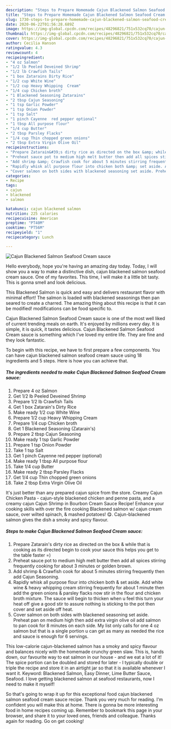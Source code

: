 ```yaml
---
description: "Steps to Prepare Homemade Cajun Blackened Salmon Seafood Cream sauce"
title: "Steps to Prepare Homemade Cajun Blackened Salmon Seafood Cream sauce"
slug: 1730-steps-to-prepare-homemade-cajun-blackened-salmon-seafood-cream-sauce
date: 2020-06-22T01:56:28.689Z
image: https://img-global.cpcdn.com/recipes/48296821/751x532cq70/cajun-blackened-salmon-seafood-cream-sauce-recipe-main-photo.jpg
thumbnail: https://img-global.cpcdn.com/recipes/48296821/751x532cq70/cajun-blackened-salmon-seafood-cream-sauce-recipe-main-photo.jpg
cover: https://img-global.cpcdn.com/recipes/48296821/751x532cq70/cajun-blackened-salmon-seafood-cream-sauce-recipe-main-photo.jpg
author: Cecilia Hanson
ratingvalue: 4.3
reviewcount: 4
recipeingredient:
- "4 oz Salmon"
- "1/2 lb Peeled Deveined Shrimp"
- "1/2 lb Crawfish Tails"
- "1 box Zatarains Dirty Rice"
- "1/2 cup White Wine"
- "1/2 cup Heavy Whipping  Cream"
- "1/4 cup Chicken broth"
- "1 Blackened Seasoning Zatarains"
- "2 tbsp Cajun Seasoning"
- "1 tsp Garlic Powder"
- "1 tsp Onion Powder"
- "1 tsp Salt"
- "1 pinch Cayenne  red pepper optional"
- "1 tbsp All purpose flour"
- "1/4 cup Butter"
- "2 tbsp Parsley Flacks"
- "1/4 cup Thin chopped green onions"
- "2 tbsp Extra Virgin Olive Oil"
recipeinstructions:
- "Prepare Zatarain&#39;s dirty rice as directed on the box &amp; while that is cooking as its directed begin to cook your sauce this helps you get to the table faster =)"
- "Preheat sauce pot to medium high melt butter then add all spices stirring frequently cooking for about 3 minutes or golden brown."
- "Add shrimp &amp; Crawfish cook for about 5 minutes stirring frequently then add Cajun Seasoning."
- "Rapidly whisk all purpose flour into chicken both &amp; set aside. Add white wine &amp; heavy whipping cream stirring frequently for about 1 minute then add the green onions &amp; parsley flacks now stir in the flour and chicken broth mixture. The sauce will begin to thicken when u feel this turn your heat off give a good stir to assure nothing is sticking to the pot then cover and set aside off heat."
- "Cover salmon on both sides with blackened seasoning set aside. Preheat pan on medium high then add extra virgin olive oil add salmon to pan cook for 8 minutes on each side. My list only calls for one 4 oz salmon but that is a single portion u can get as many as needed the rice and sauce is enough for 6 servings."
categories:
- Recipe
tags:
- cajun
- blackened
- salmon

katakunci: cajun blackened salmon 
nutrition: 225 calories
recipecuisine: American
preptime: "PT40M"
cooktime: "PT56M"
recipeyield: "1"
recipecategory: Lunch

---
```



![Cajun Blackened Salmon Seafood Cream sauce](https://img-global.cpcdn.com/recipes/48296821/751x532cq70/cajun-blackened-salmon-seafood-cream-sauce-recipe-main-photo.jpg)

Hello everybody, hope you're having an amazing day today. Today, I will show you a way to make a distinctive dish, cajun blackened salmon seafood cream sauce. One of my favorites. This time, I will make it a little bit tasty. This is gonna smell and look delicious.

This Blackened Salmon is quick and easy and delivers restaurant flavor with minimal effort! The salmon is loaded with blackened seasonings then pan seared to create a charred. The amazing thing about this recipe is that it can be modified! modifications can be food specific to.

Cajun Blackened Salmon Seafood Cream sauce is one of the most well liked of current trending meals on earth. It's enjoyed by millions every day. It is simple, it is quick, it tastes delicious. Cajun Blackened Salmon Seafood Cream sauce is something which I've loved my entire life. They are fine and they look fantastic.


To begin with this recipe, we have to first prepare a few components. You can have cajun blackened salmon seafood cream sauce using 18 ingredients and 5 steps. Here is how you can achieve that.

<!--inarticleads1-->

##### The ingredients needed to make Cajun Blackened Salmon Seafood Cream sauce:

1. Prepare 4 oz Salmon
1. Get 1/2 lb Peeled Deveined Shrimp
1. Prepare 1/2 lb Crawfish Tails
1. Get 1 box Zatarain&#39;s Dirty Rice
1. Make ready 1/2 cup White Wine
1. Prepare 1/2 cup Heavy Whipping  Cream
1. Prepare 1/4 cup Chicken broth
1. Get 1 Blackened Seasoning (Zatarain&#39;s)
1. Prepare 2 tbsp Cajun Seasoning
1. Make ready 1 tsp Garlic Powder
1. Prepare 1 tsp Onion Powder
1. Take 1 tsp Salt
1. Get 1 pinch Cayenne  red pepper (optional)
1. Make ready 1 tbsp All purpose flour
1. Take 1/4 cup Butter
1. Make ready 2 tbsp Parsley Flacks
1. Get 1/4 cup Thin chopped green onions
1. Take 2 tbsp Extra Virgin Olive Oil


It&#39;s just better than any prepared cajun spice from the store. Creamy Cajun Chicken Pasta - cajun-style blackened chicken and penne pasta, and a creamy cajun Cajun Shrimp in Bourbon Cream Sauce Recipe! Enhance your cooking skills with over the fire cooking Blackened salmon w/ cajun cream sauce, over wilted spinach, &amp; mashed potatoes! 😋. Cajun-blackened salmon gives the dish a smoky and spicy flavour. 

<!--inarticleads2-->

##### Steps to make Cajun Blackened Salmon Seafood Cream sauce:

1. Prepare Zatarain&#39;s dirty rice as directed on the box &amp; while that is cooking as its directed begin to cook your sauce this helps you get to the table faster =)
1. Preheat sauce pot to medium high melt butter then add all spices stirring frequently cooking for about 3 minutes or golden brown.
1. Add shrimp &amp; Crawfish cook for about 5 minutes stirring frequently then add Cajun Seasoning.
1. Rapidly whisk all purpose flour into chicken both &amp; set aside. Add white wine &amp; heavy whipping cream stirring frequently for about 1 minute then add the green onions &amp; parsley flacks now stir in the flour and chicken broth mixture. The sauce will begin to thicken when u feel this turn your heat off give a good stir to assure nothing is sticking to the pot then cover and set aside off heat.
1. Cover salmon on both sides with blackened seasoning set aside. Preheat pan on medium high then add extra virgin olive oil add salmon to pan cook for 8 minutes on each side. My list only calls for one 4 oz salmon but that is a single portion u can get as many as needed the rice and sauce is enough for 6 servings.


This low-calorie cajun-blackened salmon has a smoky and spicy flavour and balances nicely with the homemade crunchy green slaw. This is, hands down, our favourite way to eat salmon in our house - and we eat a lot of it! The spice portion can be doubled and stored for later - I typically double or triple the recipe and store it in an airtight jar so that it is available whenever I want it. Keyword: Blackened Salmon, Easy Dinner, Lime Butter Sauce, Seafood. I love getting blackened salmon at seafood restaurants, now I need to make it myself! 

So that's going to wrap it up for this exceptional food cajun blackened salmon seafood cream sauce recipe. Thank you very much for reading. I'm confident you will make this at home. There is gonna be more interesting food in home recipes coming up. Remember to bookmark this page in your browser, and share it to your loved ones, friends and colleague. Thanks again for reading. Go on get cooking!
